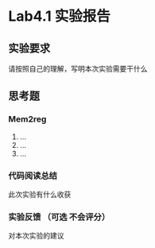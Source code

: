 # Lab4.1 实验报告

## 实验要求

请按照自己的理解，写明本次实验需要干什么

## 思考题
### Mem2reg
1. ...
2. ...
3. ...

### 代码阅读总结

此次实验有什么收获

### 实验反馈 （可选 不会评分）

对本次实验的建议
